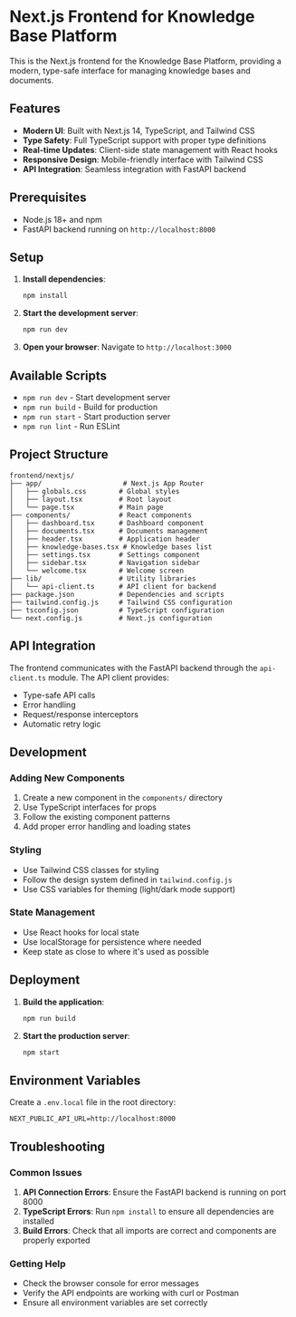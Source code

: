 # Next.js Frontend for Knowledge Base Platform

This is the Next.js frontend for the Knowledge Base Platform, providing a modern, type-safe interface for managing knowledge bases and documents.

## Features

- **Modern UI**: Built with Next.js 14, TypeScript, and Tailwind CSS
- **Type Safety**: Full TypeScript support with proper type definitions
- **Real-time Updates**: Client-side state management with React hooks
- **Responsive Design**: Mobile-friendly interface with Tailwind CSS
- **API Integration**: Seamless integration with FastAPI backend

## Prerequisites

- Node.js 18+ and npm
- FastAPI backend running on `http://localhost:8000`

## Setup

1. **Install dependencies**:
   ```bash
   npm install
   ```

2. **Start the development server**:
   ```bash
   npm run dev
   ```

3. **Open your browser**:
   Navigate to `http://localhost:3000`

## Available Scripts

- `npm run dev` - Start development server
- `npm run build` - Build for production
- `npm run start` - Start production server
- `npm run lint` - Run ESLint

## Project Structure

```
frontend/nextjs/
├── app/                    # Next.js App Router
│   ├── globals.css        # Global styles
│   ├── layout.tsx         # Root layout
│   └── page.tsx           # Main page
├── components/            # React components
│   ├── dashboard.tsx      # Dashboard component
│   ├── documents.tsx      # Documents management
│   ├── header.tsx         # Application header
│   ├── knowledge-bases.tsx # Knowledge bases list
│   ├── settings.tsx       # Settings component
│   ├── sidebar.tsx        # Navigation sidebar
│   └── welcome.tsx        # Welcome screen
├── lib/                   # Utility libraries
│   └── api-client.ts      # API client for backend
├── package.json           # Dependencies and scripts
├── tailwind.config.js     # Tailwind CSS configuration
├── tsconfig.json          # TypeScript configuration
└── next.config.js         # Next.js configuration
```

## API Integration

The frontend communicates with the FastAPI backend through the `api-client.ts` module. The API client provides:

- Type-safe API calls
- Error handling
- Request/response interceptors
- Automatic retry logic

## Development

### Adding New Components

1. Create a new component in the `components/` directory
2. Use TypeScript interfaces for props
3. Follow the existing component patterns
4. Add proper error handling and loading states

### Styling

- Use Tailwind CSS classes for styling
- Follow the design system defined in `tailwind.config.js`
- Use CSS variables for theming (light/dark mode support)

### State Management

- Use React hooks for local state
- Use localStorage for persistence where needed
- Keep state as close to where it's used as possible

## Deployment

1. **Build the application**:
   ```bash
   npm run build
   ```

2. **Start the production server**:
   ```bash
   npm start
   ```

## Environment Variables

Create a `.env.local` file in the root directory:

```env
NEXT_PUBLIC_API_URL=http://localhost:8000
```

## Troubleshooting

### Common Issues

1. **API Connection Errors**: Ensure the FastAPI backend is running on port 8000
2. **TypeScript Errors**: Run `npm install` to ensure all dependencies are installed
3. **Build Errors**: Check that all imports are correct and components are properly exported

### Getting Help

- Check the browser console for error messages
- Verify the API endpoints are working with curl or Postman
- Ensure all environment variables are set correctly 